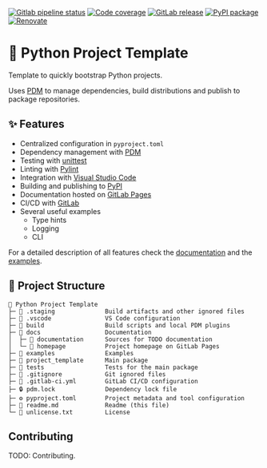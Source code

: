 [![Gitlab pipeline status](https://img.shields.io/gitlab/pipeline-status/marcelotsvaz%2Fpython-project-template?logo=gitlab&label=Build)](https://gitlab.com/marcelotsvaz/python-project-template/-/pipelines/latest)
[![Code coverage](https://img.shields.io/gitlab/pipeline-coverage/marcelotsvaz%2Fpython-project-template?branch=main&label=Coverage)](https://gitlab.com/marcelotsvaz/python-project-template/-/pipelines/latest)
[![GitLab release](https://img.shields.io/gitlab/v/release/marcelotsvaz%2Fpython-project-template?logo=gitlab&label=Release)](https://gitlab.com/marcelotsvaz/python-project-template/-/releases/permalink/latest)
[![PyPI package](https://img.shields.io/pypi/v/marcelotsvaz-python-project-template?logo=python&logoColor=%23CCCCCC&label=PyPI)](https://pypi.org/project/marcelotsvaz-python-project-template/)
[![Renovate](https://img.shields.io/badge/Renovate-enabled-green?logo=renovatebot&logoColor=%23007fa0)](https://gitlab.com/marcelotsvaz/python-project-template/-/issues/1)


# 🐍 Python Project Template
Template to quickly bootstrap Python projects.

Uses [PDM](https://pdm.fming.dev/) to manage dependencies, build distributions and publish to package repositories.


## ✨ Features
- Centralized configuration in `pyproject.toml`
- Dependency management with [PDM](https://pdm.fming.dev/)
- Testing with [unittest](https://docs.python.org/3/library/unittest.html)
- Linting with [Pylint](https://github.com/pylint-dev/pylint)
- Integration with [Visual Studio Code](https://code.visualstudio.com/)
- Building and publishing to [PyPI](https://pypi.org/)
- Documentation hosted on [GitLab Pages](https://docs.gitlab.com/ee/user/project/pages/)
- CI/CD with [GitLab](https://docs.gitlab.com/ee/ci/)
- Several useful examples
	- Type hints
	- Logging
	- CLI

For a detailed description of all features check the [documentation](https://marcelotsvaz.gitlab.io/python-project-template/documentation/) and the [examples](examples/).


## 📂 Project Structure
```
📂 Python Project Template
├─ 📁 .staging              Build artifacts and other ignored files
├─ 📁 .vscode               VS Code configuration
├─ 📁 build                 Build scripts and local PDM plugins
├─ 📂 docs                  Documentation
│  ├─ 📁 documentation      Sources for TODO documentation
│  └─ 📁 homepage           Project homepage on GitLab Pages
├─ 📁 examples              Examples
├─ 📁 project_template      Main package
├─ 📁 tests                 Tests for the main package
├─ 🔶 .gitignore            Git ignored files
├─ 🦊 .gitlab-ci.yml        GitLab CI/CD configuration
├─ 🔒 pdm.lock              Dependency lock file
├─ ⚙️ pyproject.toml        Project metadata and tool configuration
├─ 📄 readme.md             Readme (this file)
└─ 📜 unlicense.txt         License
```


## Contributing
TODO: Contributing.